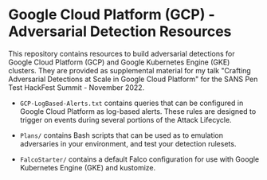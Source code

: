 # Google Cloud Platform (GCP) - Adversarial Detection Resources
This repository contains resources to build adversarial detections for Google Cloud Platform (GCP) and Google Kubernetes Engine (GKE) clusters.  They are provided as supplemental material for my talk "Crafting Adversarial Detections at Scale in Google Cloud Platform" for the SANS Pen Test HackFest Summit - November 2022.

- `GCP-LogBased-Alerts.txt` contains queries that can be configured in Google Cloud Platform as log-based alerts.  These rules are designed to trigger on events during several portions of the Attack Lifecycle.

- `Plans/` contains Bash scripts that can be used as to emulation adversaries in your environment, and test your detection rulesets.

- `FalcoStarter/` contains a default Falco configuration for use with Google Kubernetes Engine (GKE) and kustomize.
